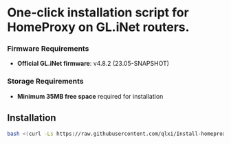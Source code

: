 # One-click installation script for HomeProxy on GL.iNet routers.

### Firmware Requirements
- **Official GL.iNet firmware**: v4.8.2 (23.05-SNAPSHOT)

### Storage Requirements
- **Minimum 35MB free space** required for installation

## Installation

```bash
bash <(curl -Ls https://raw.githubusercontent.com/qlxi/Install-homeproxy-AXT1800/master/install.sh)
